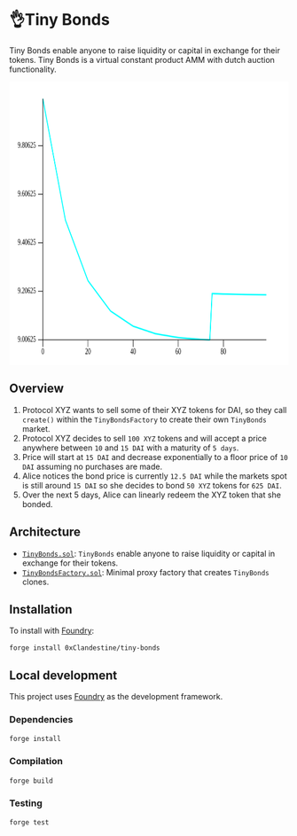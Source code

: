 # 👌Tiny Bonds

Tiny Bonds enable anyone to raise liquidity or capital in exchange for their tokens. Tiny Bonds is a virtual constant product AMM with dutch auction functionality.

<img align="center" width="512" height="512" src="output.svg" />

## Overview

1. Protocol XYZ wants to sell some of their XYZ tokens for DAI, so they call `create()` within the `TinyBondsFactory` to create their own `TinyBonds` market.
2. Protocol XYZ decides to sell `100 XYZ` tokens and will accept a price anywhere between `10` and `15 DAI` with a maturity of `5 days`.
3. Price will start at `15 DAI` and decrease exponentially to a floor price of `10 DAI` assuming no purchases are made. 
4. Alice notices the bond price is currently `12.5 DAI` while the markets spot is still around `15 DAI` so she decides to bond `50 XYZ` tokens for `625 DAI`.
5. Over the next 5 days, Alice can linearly redeem the XYZ token that she bonded. 

## Architecture

-   [`TinyBonds.sol`](src/TinyBonds.sol): `TinyBonds` enable anyone to raise liquidity or capital in exchange for their tokens.
-   [`TinyBondsFactory.sol`](src/TinyBondsFactory.sol): Minimal proxy factory that creates `TinyBonds` clones.

## Installation

To install with [Foundry](https://github.com/gakonst/foundry):

```
forge install 0xClandestine/tiny-bonds
```

## Local development

This project uses [Foundry](https://github.com/gakonst/foundry) as the development framework.

### Dependencies

```
forge install
```

### Compilation

```
forge build
```

### Testing

```
forge test
```